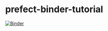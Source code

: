# prefect-binder-tutorial

[![Binder](https://mybinder.org/badge_logo.svg)](https://mybinder.org/v2/gh/PrefectHQ/prefect-binder-tutorial/master)